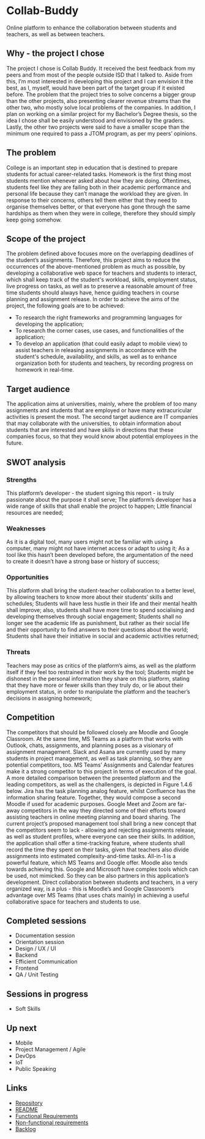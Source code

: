 # Collab-Buddy
Online platform to enhance the collaboration between students and teachers, as well as between teachers.

## Why - the project I chose
  The project I chose is Collab Buddy. It received the best feedback from my peers and from most of the people outside ISD that I talked to. Aside from this, I’m most interested in developing this project and I can envision it the best, as I, myself, would have been part of the target group if it existed before. The problem that the project tries to solve concerns a bigger group than the other projects, also presenting clearer revenue streams than the other two, who mostly solve local problems of the companies. In addition, I plan on working on a similar project for my Bachelor’s Degree thesis, so the idea I chose shall be easily understood and envisioned by the graders. Lastly, the other two projects were said to have a smaller scope than the minimum one required to pass a JTOM program, as per my peers’ opinions.

## The problem
  College is an important step in education that is destined to prepare students for actual career-related tasks. Homework is the first thing most students mention whenever asked about how they are doing. Oftentimes, students feel like they are failing both in their academic performance and personal life because they can’t manage the workload they are given. In response to their concerns, others tell them either that they need to organise themselves better, or that everyone has gone through the same hardships as them when they were in college, therefore they should simply keep going somehow.
  
## Scope of the project
  The problem defined above focuses more on the overlapping deadlines of the student’s assignments. Therefore, this project aims to reduce the occurrences of the above-mentioned problem as much as possible, by developing a collaborative web space for teachers and students to interact, which shall keep track of the student's workload, skills, employment status, live progress on tasks, as well as to preserve a reasonable amount of free time students should always have, hence guiding teachers in course planning and assignment release.
	In order to achieve the aims of the project, the following goals are to be achieved:
- To research the right frameworks and programming languages for developing the application;
- To research the corner cases, use cases, and functionalities of the application;
- To develop an application (that could easily adapt to mobile view) to assist teachers in releasing assignments in accordance with the student's schedule, availability, and skills, as well as to enhance organization both for students and teachers, by recording progress on homework in real-time.

## Target audience
  The application aims at universities, mainly, where the problem of too many assignments and students that are employed or have many extracuricular activities is present the most. The second target audience are IT companies that may collaborate with the universities, to obtain information about students that are interested and have skills in directions that these companies focus, so that they would know about potential employees in the future.
  
## SWOT analysis
### Strengths
This platform’s developer - the student signing this report - is truly passionate about the purpose it shall serve;
The platform’s developer has a wide range of skills that shall enable the project to happen;
Little financial resources are needed;

### Weaknesses
As it is a digital tool, many users might not be familiar with using a computer, many might not have internet access or adapt to using it;
As a tool like this hasn’t been developed before, the argumentation of the need to create it doesn’t have a strong base or history of success;
	
### Opportunities
This platform shall bring the student-teacher collaboration to a better level, by allowing teachers to know more about their students’ skills and schedules;
Students will have less hustle in their life and their mental health shall improve; also, students shall have more time to spend socialising and developing themselves through social engagement;
Students shall no longer see the academic life as punishment, but rather as their social life and their opportunity to find answers to their questions about the world;
Students shall have their initiative in social and academic activities returned;

### Threats
Teachers may pose as critics of the platform’s aims, as well as the platform itself if they feel too restrained in their work by the tool;
Students might be dishonest in the personal information they share on this platform, stating that they have more or fewer skills than they truly do, or lie about their employment status, in order to manipulate the platform and the teacher’s decisions in assigning homework;

## Competition
  The competitors that should be followed closely are Moodle and Google Classroom. At the same time, MS Teams as a platform that works with Outlook, chats, assignments, and planning poses as a visionary of assignment management. Slack and Asana are currently used by many students in project management, as well as task planning, so they are potential competitors, too.
	MS Teams’ Assignments and Calendar features make it a strong competitor to this project in terms of execution of the goal. A more detailed comparison between the presented platform and the leading competitors, as well as the challengers, is depicted in Figure 1.4.6 below.
	Jira has the task planning analog feature, whilst Confluence has the information sharing feature. Together, they would compose a second Moodle if used for academic purposes. Google Meet and Zoom are far-away competitors in the way they directed some of their efforts toward assisting teachers in online meeting planning and board sharing.
	The current project’s proposed management tool shall bring a new concept that the competitors seem to lack - allowing and rejecting assignments release, as well as student profiles, where everyone can see their skills. In addition, the application shall offer a time-tracking feature, where students shall record the time they spent on their tasks, given that teachers also divide assignments into estimated complexity-and-time tasks.
  All-in-1 is a powerful feature, which MS Teams and Google offer. Moodle also tends towards achieving this. Google and Microsoft have complex tools which can be used, not mimicked. So they can be also partners in this application’s development. Direct collaboration between students and teachers, in a very organized way, is a plus - this is Moodle’s and Google Classroom’s advantage over MS Teams (that uses chats mainly) in achieving a useful collaborative space for teachers and students to use.

## Completed sessions
- Documentation session
- Orientation session
- Design / UX / UI
- Backend
- Efficient Communication
- Frontend
- QA / Unit Testing

## Sessions in progress
- Soft Skills

## Up next
- Mobile
- Project Management / Agile
- DevOps
- IoT
- Public Speaking

## Links
- [Repository](https://github.com/Anniegavr/Collab-Buddy)
- [README](https://github.com/Anniegavr/Collab-Buddy#readme)
- [Functional Requirements](https://github.com/Anniegavr/Collab-Buddy/wiki/Functional-Requirements)
- [Non-functional requirements](https://github.com/Anniegavr/Collab-Buddy/wiki/Non-functional-Requirements)
- [Backlog](https://github.com/users/Anniegavr/projects/2)
